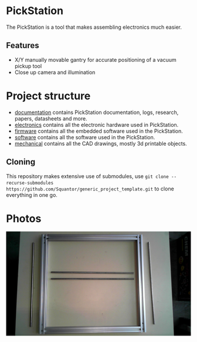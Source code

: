 # PickStation
The PickStation is a tool that makes assembling electronics much easier.
## Features
* X/Y manually movable gantry for accurate positioning of a vacuum pickup tool
* Close up camera and illumination
# Project structure
* [documentation](documentation/index.md) contains PickStation documentation, logs, research, papers, datasheets and more.
* [electronics](electronics/README.md) contains all the electronic hardware used in PickStation.
* [firmware](firmware/README.md) contains all the embedded software used in the PickStation.
* [software](software/README.md) contains all the software used in the PickStation.
* [mechanical](mechanical/README.md) contains all the CAD drawings, mostly 3d printable objects.
## Cloning
This repository makes extensive use of submodules, use ```git clone --recurse-submodules https://github.com/Squantor/generic_project_template.git``` to clone everything in one go.
# Photos
![Current state](media/current_20250716.jpg)
